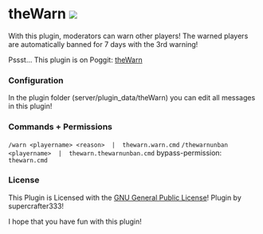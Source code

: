# theWarn   [![](https://poggit.pmmp.io/shield.state/theWarn)](https://poggit.pmmp.io/p/theWarn)
With this plugin, moderators can warn other players! The warned players are automatically banned for 7 days with the 3rd warning!

Pssst... This plugin is on Poggit: <a href="https://poggit.pmmp.io/ci/supercrafter333/theWarn">theWarn</a>


### Configuration
In the plugin folder (server/plugin_data/theWarn) you can edit all messages in this plugin!


### Commands + Permissions
``/warn <playername> <reason>  |  thewarn.warn.cmd``
``/thewarnunban <playername>  |  thewarn.thewarnunban.cmd``
bypass-permission: ``thewarn.cmd``


### License
This Plugin is Licensed with the [GNU General Public License](/LICENSE)! Plugin by supercrafter333!



I hope that you have fun with this plugin!
